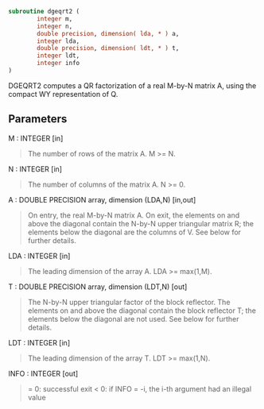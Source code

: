 ```fortran
subroutine dgeqrt2 (
        integer m,
        integer n,
        double precision, dimension( lda, * ) a,
        integer lda,
        double precision, dimension( ldt, * ) t,
        integer ldt,
        integer info
)
```

DGEQRT2 computes a QR factorization of a real M-by-N matrix A,
using the compact WY representation of Q.

## Parameters
M : INTEGER [in]
> The number of rows of the matrix A.  M >= N.

N : INTEGER [in]
> The number of columns of the matrix A.  N >= 0.

A : DOUBLE PRECISION array, dimension (LDA,N) [in,out]
> On entry, the real M-by-N matrix A.  On exit, the elements on and
> above the diagonal contain the N-by-N upper triangular matrix R; the
> elements below the diagonal are the columns of V.  See below for
> further details.

LDA : INTEGER [in]
> The leading dimension of the array A.  LDA >= max(1,M).

T : DOUBLE PRECISION array, dimension (LDT,N) [out]
> The N-by-N upper triangular factor of the block reflector.
> The elements on and above the diagonal contain the block
> reflector T; the elements below the diagonal are not used.
> See below for further details.

LDT : INTEGER [in]
> The leading dimension of the array T.  LDT >= max(1,N).

INFO : INTEGER [out]
> = 0: successful exit
> < 0: if INFO = -i, the i-th argument had an illegal value
